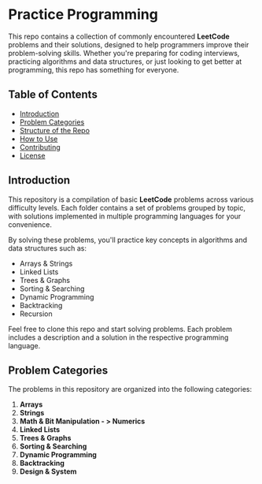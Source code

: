# Practice Programming

This repo contains a collection of commonly encountered **LeetCode** problems and their solutions, designed to help programmers improve their problem-solving skills. Whether you're preparing for coding interviews, practicing algorithms and data structures, or just looking to get better at programming, this repo has something for everyone.

## Table of Contents

- [Introduction](#introduction)
- [Problem Categories](#problem-categories)
- [Structure of the Repo](#structure-of-the-repo)
- [How to Use](#how-to-use)
- [Contributing](#contributing)
- [License](#license)

## Introduction

This repository is a compilation of basic **LeetCode** problems across various difficulty levels. Each folder contains a set of problems grouped by topic, with solutions implemented in multiple programming languages for your convenience.

By solving these problems, you'll practice key concepts in algorithms and data structures such as:

- Arrays & Strings
- Linked Lists
- Trees & Graphs
- Sorting & Searching
- Dynamic Programming
- Backtracking
- Recursion

Feel free to clone this repo and start solving problems. Each problem includes a description and a solution in the respective programming language.

## Problem Categories

The problems in this repository are organized into the following categories:

1. **Arrays**
2. **Strings**
3. **Math & Bit Manipulation - > Numerics**
4. **Linked Lists**
5. **Trees & Graphs**
6. **Sorting & Searching**
7. **Dynamic Programming**
8. **Backtracking**
9. **Design & System**

